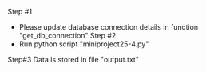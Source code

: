 Step #1
- Please update database connection details in function "get_db_connection"
Step #2
- Run python script "miniproject25-4.py"

Step#3
Data is stored in file "output.txt"
